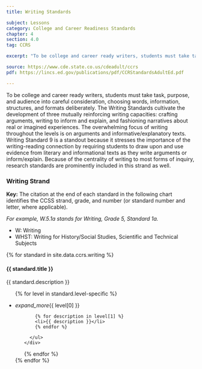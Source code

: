 ```yaml
---
title: Writing Standards

subject: Lessons
category: College and Career Readiness Standards
chapter: 4
section: 4.0
tag: CCRS

excerpt: "To be college and career ready writers, students must take task, purpose, and audience into careful consideration, choosing words, information, structures, and formats deliberately. The Writing Standards cultivate the development of three mutually reinforcing writing capacities: crafting arguments, writing to inform and explain, and fashioning narratives about real or imagined experiences."

source: https://www.cde.state.co.us/cdeadult/ccrs
pdf: https://lincs.ed.gov/publications/pdf/CCRStandardsAdultEd.pdf

---
```

To be college and career ready writers, students must take task, purpose, and audience into careful consideration, choosing words, information, structures, and formats deliberately. The Writing Standards cultivate the development of three mutually reinforcing writing capacities: crafting arguments, writing to inform and explain, and fashioning narratives about real or imagined experiences. The overwhelming focus of writing throughout the levels is on arguments and informative/explanatory texts. Writing Standard 9 is a standout because it stresses the importance of the writing-reading connection by requiring students to draw upon and use evidence from literary and informational texts as they write arguments or inform/explain. Because of the centrality of writing to most forms of inquiry, research standards are prominently included in this strand as well.

### Writing Strand

**Key:** The citation at the end of each standard in the following chart identifies the CCSS
strand, grade, and number (or standard number and letter, where applicable).

*For example, W.5.1a stands for Writing, Grade 5, Standard 1a.*

- W: Writing
- WHST: Writing for History/Social Studies, Scientific and Technical Subjects

{% for standard in site.data.ccrs.writing %}
#### {{ standard.title }}

{{ standard.description }}

<ul class="collapsible popout" data-collapsible="accordion">

  {% for level in standard.level-specific %}
  <li>
    <div class="collapsible-header waves-effect"><i class="material-icons rotate">expand_more</i>{{ level[0] }}</div>
    <div class="collapsible-body flow-text casper">
      <ul>

        {% for description in level[1] %}
        <li>{{ description }}</li>
        {% endfor %}

      </ul>
    </div>
  </li>
  {% endfor %}

</ul>
{% endfor %}
